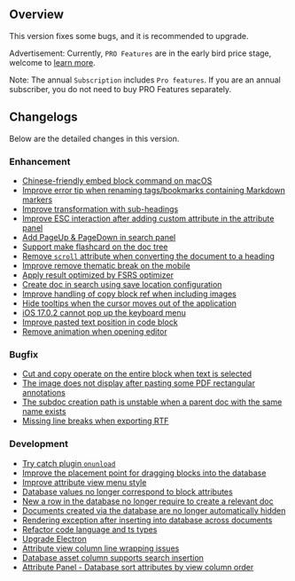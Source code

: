 ## Overview

This version fixes some bugs, and it is recommended to upgrade.

Advertisement: Currently, `PRO Features` are in the early bird price stage, welcome to [learn more](https://b3log.org/siyuan/en/pricing.html).

Note: The annual `Subscription` includes `Pro features`. If you are an annual subscriber, you do not need to buy PRO Features separately.

## Changelogs

Below are the detailed changes in this version.

### Enhancement

* [Chinese-friendly embed block command on macOS](https://github.com/siyuan-note/siyuan/issues/9216)
* [Improve error tip when renaming tags/bookmarks containing Markdown markers](https://github.com/siyuan-note/siyuan/issues/9248)
* [Improve transformation with sub-headings](https://github.com/siyuan-note/siyuan/issues/9264)
* [Improve ESC interaction after adding custom attribute in the attribute panel](https://github.com/siyuan-note/siyuan/issues/9282)
* [Add PageUp & PageDown in search panel](https://github.com/siyuan-note/siyuan/issues/9284)
* [Support make flashcard on the doc tree](https://github.com/siyuan-note/siyuan/issues/9288)
* [Remove `scroll` attribute when converting the document to a heading](https://github.com/siyuan-note/siyuan/issues/9297)
* [Improve remove thematic break on the mobile](https://github.com/siyuan-note/siyuan/issues/9302)
* [Apply result optimized by FSRS optimizer](https://github.com/siyuan-note/siyuan/issues/9309)
* [Create doc in search using save location configuration](https://github.com/siyuan-note/siyuan/issues/9316)
* [Improve handling of copy block ref when including images](https://github.com/siyuan-note/siyuan/issues/9317)
* [Hide tooltips when the cursor moves out of the application](https://github.com/siyuan-note/siyuan/issues/9318)
* [iOS 17.0.2 cannot pop up the keyboard menu](https://github.com/siyuan-note/siyuan/issues/9320)
* [Improve pasted text position in code block](https://github.com/siyuan-note/siyuan/issues/9323)
* [Remove animation when opening editor](https://github.com/siyuan-note/siyuan/issues/9324)

### Bugfix

* [Cut and copy operate on the entire block when text is selected](https://github.com/siyuan-note/siyuan/issues/9283)
* [The image does not display after pasting some PDF rectangular annotations](https://github.com/siyuan-note/siyuan/issues/9321)
* [The subdoc creation path is unstable when a parent doc with the same name exists](https://github.com/siyuan-note/siyuan/issues/9322)
* [Missing line breaks when exporting RTF](https://github.com/siyuan-note/siyuan/issues/9325)

### Development

* [Try catch plugin `onunload`](https://github.com/siyuan-note/siyuan/issues/9240)
* [Improve the placement point for dragging blocks into the database](https://github.com/siyuan-note/siyuan/issues/9273)
* [Improve attribute view menu style](https://github.com/siyuan-note/siyuan/issues/9281)
* [Database values no longer correspond to block attributes](https://github.com/siyuan-note/siyuan/issues/9293)
* [New a row in the database no longer require to create a relevant doc](https://github.com/siyuan-note/siyuan/issues/9294)
* [Documents created via the database are no longer automatically hidden](https://github.com/siyuan-note/siyuan/issues/9298)
* [Rendering exception after inserting into database across documents](https://github.com/siyuan-note/siyuan/issues/9299)
* [Refactor code language and ts types](https://github.com/siyuan-note/siyuan/pull/9300)
* [Upgrade Electron](https://github.com/siyuan-note/siyuan/issues/9301)
* [Attribute view column line wrapping issues](https://github.com/siyuan-note/siyuan/issues/9303)
* [Database asset column supports search insertion](https://github.com/siyuan-note/siyuan/issues/9313)
* [Attribute Panel - Database sort attributes by view column order](https://github.com/siyuan-note/siyuan/issues/9319)
